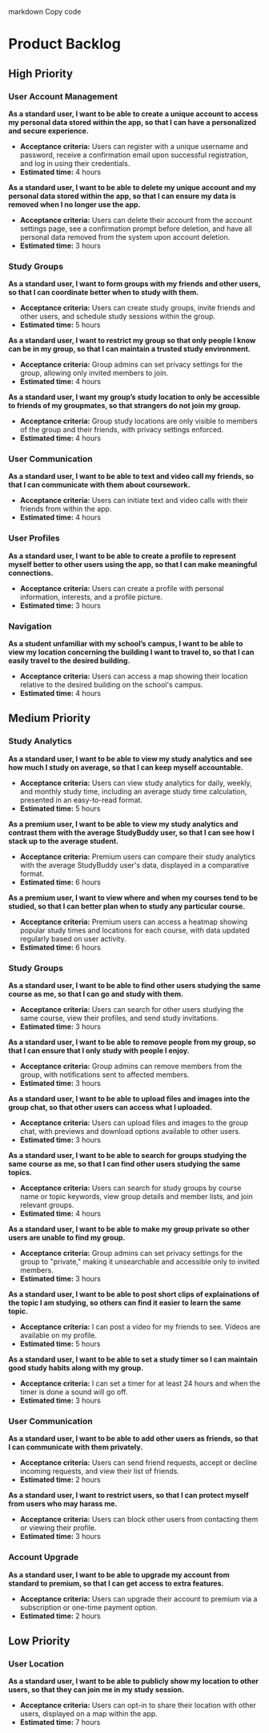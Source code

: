 
markdown
Copy code
# Product Backlog

## High Priority

### User Account Management

**As a standard user, I want to be able to create a unique account to access my personal data stored within the app, so that I can have a personalized and secure experience.**
- **Acceptance criteria:** Users can register with a unique username and password, receive a confirmation email upon successful registration, and log in using their credentials.
- **Estimated time:** 4 hours

**As a standard user, I want to be able to delete my unique account and my personal data stored within the app, so that I can ensure my data is removed when I no longer use the app.**
- **Acceptance criteria:** Users can delete their account from the account settings page, see a confirmation prompt before deletion, and have all personal data removed from the system upon account deletion.
- **Estimated time:** 3 hours

### Study Groups

**As a standard user, I want to form groups with my friends and other users, so that I can coordinate better when to study with them.**
- **Acceptance criteria:** Users can create study groups, invite friends and other users, and schedule study sessions within the group.
- **Estimated time:** 5 hours

**As a standard user, I want to restrict my group so that only people I know can be in my group, so that I can maintain a trusted study environment.**
- **Acceptance criteria:** Group admins can set privacy settings for the group, allowing only invited members to join.
- **Estimated time:** 4 hours

**As a standard user, I want my group’s study location to only be accessible to friends of my groupmates, so that strangers do not join my group.**
- **Acceptance criteria:** Group study locations are only visible to members of the group and their friends, with privacy settings enforced.
- **Estimated time:** 4 hours

### User Communication

**As a standard user, I want to be able to text and video call my friends, so that I can communicate with them about coursework.**
- **Acceptance criteria:** Users can initiate text and video calls with their friends from within the app.
- **Estimated time:** 4 hours

### User Profiles

**As a standard user, I want to be able to create a profile to represent myself better to other users using the app, so that I can make meaningful connections.**
- **Acceptance criteria:** Users can create a profile with personal information, interests, and a profile picture.
- **Estimated time:** 3 hours

### Navigation

**As a student unfamiliar with my school’s campus, I want to be able to view my location concerning the building I want to travel to, so that I can easily travel to the desired building.**
- **Acceptance criteria:** Users can access a map showing their location relative to the desired building on the school's campus.
- **Estimated time:** 4 hours

## Medium Priority

### Study Analytics

**As a standard user, I want to be able to view my study analytics and see how much I study on average, so that I can keep myself accountable.**
- **Acceptance criteria:** Users can view study analytics for daily, weekly, and monthly study time, including an average study time calculation, presented in an easy-to-read format.
- **Estimated time:** 5 hours

**As a premium user, I want to be able to view my study analytics and contrast them with the average StudyBuddy user, so that I can see how I stack up to the average student.**
- **Acceptance criteria:** Premium users can compare their study analytics with the average StudyBuddy user's data, displayed in a comparative format.
- **Estimated time:** 6 hours

**As a premium user, I want to view where and when my courses tend to be studied, so that I can better plan when to study any particular course.**
- **Acceptance criteria:** Premium users can access a heatmap showing popular study times and locations for each course, with data updated regularly based on user activity.
- **Estimated time:** 6 hours

### Study Groups

**As a standard user, I want to be able to find other users studying the same course as me, so that I can go and study with them.**
- **Acceptance criteria:** Users can search for other users studying the same course, view their profiles, and send study invitations.
- **Estimated time:** 3 hours

**As a standard user, I want to be able to remove people from my group, so that I can ensure that I only study with people I enjoy.**
- **Acceptance criteria:** Group admins can remove members from the group, with notifications sent to affected members.
- **Estimated time:** 3 hours

**As a standard user, I want to be able to upload files and images into the group chat, so that other users can access what I uploaded.**
- **Acceptance criteria:** Users can upload files and images to the group chat, with previews and download options available to other users.
- **Estimated time:** 3 hours

**As a standard user, I want to be able to search for groups studying the same course as me, so that I can find other users studying the same topics.**
- **Acceptance criteria:** Users can search for study groups by course name or topic keywords, view group details and member lists, and join relevant groups.
- **Estimated time:** 4 hours

**As a standard user, I want to be able to make my group private so other users are unable to find my group.**
- **Acceptance criteria:** Group admins can set privacy settings for the group to "private," making it unsearchable and accessible only to invited members.
- **Estimated time:** 3 hours
  
**As a standard user, I want to be able to post short clips of explainations of the topic I am studying, so others can find it easier to learn the same topic.**
- **Acceptance criteria:** I can post a video for my friends to see. Videos are available on my profile. 
- **Estimated time:** 5 hours

**As a standard user, I want to be able to set a study timer so I can maintain good study habits along with my group.**
- **Acceptance criteria:** I can set a timer for at least 24 hours and when the timer is done a sound will go off. 
- **Estimated time:** 3 hours

### User Communication

**As a standard user, I want to be able to add other users as friends, so that I can communicate with them privately.**
- **Acceptance criteria:** Users can send friend requests, accept or decline incoming requests, and view their list of friends.
- **Estimated time:** 2 hours

**As a standard user, I want to restrict users, so that I can protect myself from users who may harass me.**
- **Acceptance criteria:** Users can block other users from contacting them or viewing their profile.
- **Estimated time:** 3 hours

### Account Upgrade

**As a standard user, I want to be able to upgrade my account from standard to premium, so that I can get access to extra features.**
- **Acceptance criteria:** Users can upgrade their account to premium via a subscription or one-time payment option.
- **Estimated time:** 2 hours

## Low Priority

### User Location

**As a standard user, I want to be able to publicly show my location to other users, so that they can join me in my study session.**
- **Acceptance criteria:** Users can opt-in to share their location with other users, displayed on a map within the app.
- **Estimated time:** 7 hours
